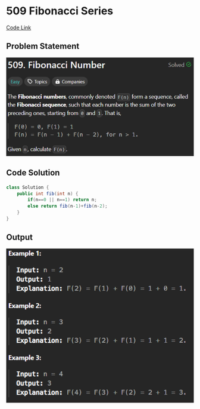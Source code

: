 # 509 Fibonacci Series

[Code Link](https://leetcode.com/problems/fibonacci-number/description/)

## Problem Statement

![Problem Statement](image-17.png)

## Code Solution

```java
class Solution {
    public int fib(int n) {
        if(n==0 || n==1) return n;
        else return fib(n-1)+fib(n-2);
    }
}
```

## Output

![Output](image-18.png)
